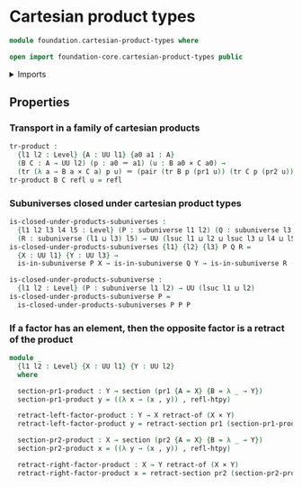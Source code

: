 # Cartesian product types

```agda
module foundation.cartesian-product-types where

open import foundation-core.cartesian-product-types public
```

<details><summary>Imports</summary>

```agda
open import foundation.dependent-pair-types
open import foundation.subuniverses
open import foundation.universe-levels

open import foundation-core.homotopies
open import foundation-core.identity-types
open import foundation-core.retractions
open import foundation-core.retracts-of-types
open import foundation-core.sections
open import foundation-core.transport-along-identifications
```

</details>

## Properties

### Transport in a family of cartesian products

```agda
tr-product :
  {l1 l2 : Level} {A : UU l1} {a0 a1 : A}
  (B C : A → UU l2) (p : a0 ＝ a1) (u : B a0 × C a0) →
  (tr (λ a → B a × C a) p u) ＝ (pair (tr B p (pr1 u)) (tr C p (pr2 u)))
tr-product B C refl u = refl
```

### Subuniverses closed under cartesian product types

```agda
is-closed-under-products-subuniverses :
  {l1 l2 l3 l4 l5 : Level} (P : subuniverse l1 l2) (Q : subuniverse l3 l4)
  (R : subuniverse (l1 ⊔ l3) l5) → UU (lsuc l1 ⊔ l2 ⊔ lsuc l3 ⊔ l4 ⊔ l5)
is-closed-under-products-subuniverses {l1} {l2} {l3} P Q R =
  {X : UU l1} {Y : UU l3} →
  is-in-subuniverse P X → is-in-subuniverse Q Y → is-in-subuniverse R (X × Y)

is-closed-under-products-subuniverse :
  {l1 l2 : Level} (P : subuniverse l1 l2) → UU (lsuc l1 ⊔ l2)
is-closed-under-products-subuniverse P =
  is-closed-under-products-subuniverses P P P
```

### If a factor has an element, then the opposite factor is a retract of the product

```agda
module _
  {l1 l2 : Level} {X : UU l1} {Y : UU l2}
  where

  section-pr1-product : Y → section (pr1 {A = X} {B = λ _ → Y})
  section-pr1-product y = ((λ x → (x , y)) , refl-htpy)

  retract-left-factor-product : Y → X retract-of (X × Y)
  retract-left-factor-product y = retract-section pr1 (section-pr1-product y)

  section-pr2-product : X → section (pr2 {A = X} {B = λ _ → Y})
  section-pr2-product x = ((λ y → (x , y)) , refl-htpy)

  retract-right-factor-product : X → Y retract-of (X × Y)
  retract-right-factor-product x = retract-section pr2 (section-pr2-product x)
```
